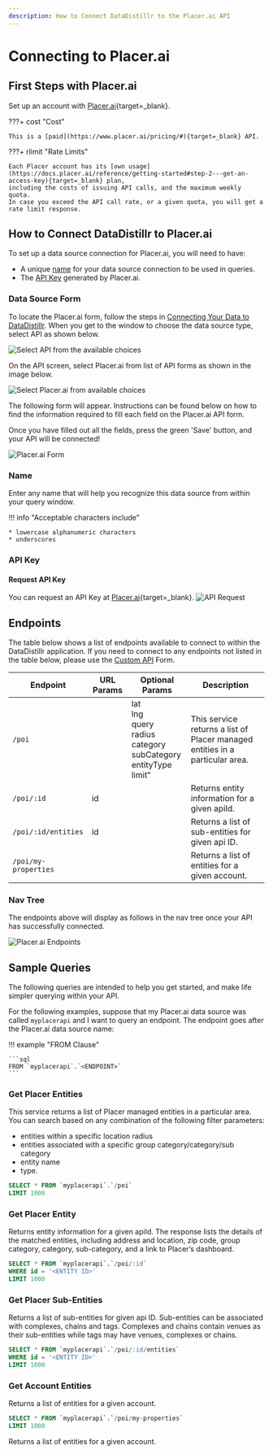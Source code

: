 ```yaml
---
description: How to Connect DataDistillr to the Placer.ai API
---
```


# Connecting to Placer.ai

## First Steps with Placer.ai
Set up an account with [Placer.ai](https://analytics.placer.ai/#!/auth/signup){target=_blank}.

???+ cost "Cost"

    This is a [paid](https://www.placer.ai/pricing/#){target=_blank} API. 


???+ rlimit "Rate Limits"

    Each Placer account has its [own usage](https://docs.placer.ai/reference/getting-started#step-2---get-an-access-key){target=_blank} plan, 
    including the costs of issuing API calls, and the maximum weekly quota. 
    In case you exceed the API call rate, or a given quota, you will get a rate limit response.

## How to Connect DataDistillr to Placer.ai
To set up a data source connection for Placer.ai, you will need to have:

- A unique [name](#name) for your data source connection to be used in queries.
- The [API Key](#api-key) generated by Placer.ai.



### Data Source Form

To locate the Placer.ai form, follow the steps in [Connecting Your Data to DataDistillr](../../). When you get to the window to choose the data source type, select API as shown below.&#x20;

![Select API from the available choices][image-5]

On the API screen, select Placer.ai from list of API forms as shown in the image below.

![Select Placer.ai from available choices][image-6]

The following form will appear. Instructions can be found below on how to find the information required to fill each field on the Placer.ai API form.

Once you have filled out all the fields, press the green 'Save' button, and your API will be connected!

![Placer.ai Form][image-1]

### Name

Enter any name that will help you recognize this data source from within your query window. &#x20;

!!! info "Acceptable characters include"

    * lowercase alphanumeric characters
    * underscores

### API Key

#### Request API Key

You can request an API Key at [Placer.ai](https://www.placer.ai/products/api/){target=_blank}.
![API Request][image-8]


## Endpoints

The table below shows a list of endpoints available to connect to within the DataDistillr application. If you need to connect to any endpoints not listed in the table below, please use the [Custom API](custom-apis.md) Form.

| Endpoint              | URL Params | Optional  Params                                                                 | Description                                                                  |
|-----------------------|------------|----------------------------------------------------------------------------------|------------------------------------------------------------------------------|
| `/poi`                |            | lat<br>lng<br>query<br>radius<br>category<br>subCategory<br>entityType<br>limit" | This service returns a list of Placer managed entities in a particular area. |
| `/poi/:id`            | id         |                                                                                  | Returns entity information for a given apiId.                                |
| `/poi/:id/entities`   | id         |                                                                                  | Returns a list of sub-entities for given api ID.                             |
| `/poi/my-properties`  |            |                                                                                  | Returns a list of entities for a given account.                              |


### Nav Tree

The endpoints above will display as follows in the nav tree once your API has successfully connected.

![Placer.ai Endpoints][image-3]

## Sample Queries

The following queries are intended to help you get started, and make life simpler querying within your API.

For the following examples, suppose that my Placer.ai data source was called `myplacerapi` and I want to query an endpoint. The endpoint goes after the Placer.ai data source name:

!!! example "FROM Clause"

    ```sql
    FROM `myplacerapi`.`<ENDPOINT>`
    ```

### Get Placer Entities 

This service returns a list of Placer managed entities in a particular area. You can search based on any combination of the following filter parameters: 

- entities within a specific location radius 
- entities associated with a specific group category/category/sub category 
- entity name 
- type.

```sql
SELECT * FROM `myplacerapi`.`/poi`
LIMIT 1000
```

### Get Placer Entity

Returns entity information for a given apiId. The response lists the details of the matched entities, including address and location, zip code, group category, category, sub-category, and a link to Placer’s dashboard.

```sql
SELECT * FROM `myplacerapi`.`/poi/:id`
WHERE id = '<ENTITY ID>'
LIMIT 1000
```

### Get Placer Sub-Entities

Returns a list of sub-entities for given api ID. Sub-entities can be associated with complexes, chains and tags. Complexes and chains contain venues as their sub-entities while tags may have venues, complexes or chains.

```sql
SELECT * FROM `myplacerapi`.`/poi/:id/entities`
WHERE id = '<ENTITY ID>'
LIMIT 1000
```

### Get Account Entities 

Returns a list of entities for a given account.

```sql
SELECT * FROM `myplacerapi`.`/poi/my-properties`
LIMIT 1000
```

Returns a list of entities for a given account.


[image-1]: ../../img/api/placer/placer-form.png
[image-2]: ../../img/api/datadog/datadog-application-key.png
[image-3]: ../../img/api/placer/placer-endpoints.png
[image-4]: ../../img/api/placer/datadog-api.png
[image-5]: ../../img/api/add-api.png
[image-6]: ../../img/api/placer/placer-select.png
[image-7]: ../../img/api/datadog/datadog-api-copy.png
[image-8]: ../../img/api/placer/placer-api.png
